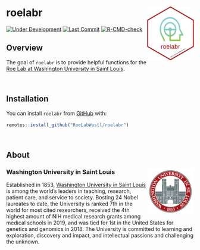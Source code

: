 
<!-- README.md is generated from README.Rmd. Please edit that file -->

# roelabr <img src="man/figures/roelabr_hex.png" align="right" width="125px" />

<!-- badges: start -->

[![Under
Development](https://img.shields.io/badge/status-under%20development-red.svg)](https://github.com/RoeLabWustl/roelabr)
[![Last
Commit](https://img.shields.io/github/last-commit/RoeLabWustl/roelabr.svg)](https://github.com/RoeLabWustl/roelabr/commits/master)
[![R-CMD-check](https://github.com/RoeLabWustl/roelabr/workflows/R-CMD-check/badge.svg)](https://github.com/RoeLabWustl/roelabr/actions)
<!-- badges: end -->

## Overview

The goal of `roelabr` is to provide helpful functions for the [Roe Lab
at Washington University in Saint Louis](https://roelab.wustl.edu/).

<br />

## Installation

You can install `roelabr` from
[GitHub](https://github.com/RoeLabWustl/roelabr) with:

``` r
remotes::install_github("RoeLabWustl/roelabr")
```

<br />

## About

### Washington University in Saint Louis <img src="man/figures/brookings_seal.png" align="right" width="125px"/>

Established in 1853, [Washington University in Saint
Louis](https://www.wustl.edu) is among the world’s leaders in teaching,
research, patient care, and service to society. Bosting 24 Nobel
laureates to date, the University is ranked 7th in the world for most
cited researchers, received the 4th highest amount of NIH medical
research grants among medical schools in 2019, and was tied for 1st in
the United States for genetics and genomics in 2018. The University is
committed to learning and exploration, discovery and impact, and
intellectual passions and challenging the unknown.
